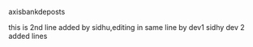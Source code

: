 axisbankdeposts

this is 2nd line added by sidhu,editing in same line by dev1 sidhy
dev 2 added lines


